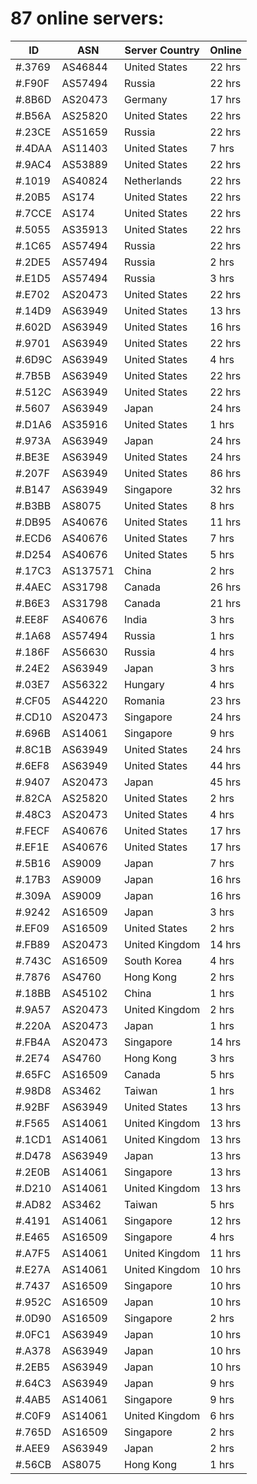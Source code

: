 # 87 online servers:

| ID | ASN | Server Country | Online |
| ------ | ------ | ------ | ------ |
| #.3769 | AS46844 | United States | 22 hrs |
| #.F90F | AS57494 | Russia | 22 hrs |
| #.8B6D | AS20473 | Germany | 17 hrs |
| #.B56A | AS25820 | United States | 22 hrs |
| #.23CE | AS51659 | Russia | 22 hrs |
| #.4DAA | AS11403 | United States | 7 hrs |
| #.9AC4 | AS53889 | United States | 22 hrs |
| #.1019 | AS40824 | Netherlands | 22 hrs |
| #.20B5 | AS174 | United States | 22 hrs |
| #.7CCE | AS174 | United States | 22 hrs |
| #.5055 | AS35913 | United States | 22 hrs |
| #.1C65 | AS57494 | Russia | 22 hrs |
| #.2DE5 | AS57494 | Russia | 2 hrs |
| #.E1D5 | AS57494 | Russia | 3 hrs |
| #.E702 | AS20473 | United States | 22 hrs |
| #.14D9 | AS63949 | United States | 13 hrs |
| #.602D | AS63949 | United States | 16 hrs |
| #.9701 | AS63949 | United States | 22 hrs |
| #.6D9C | AS63949 | United States | 4 hrs |
| #.7B5B | AS63949 | United States | 22 hrs |
| #.512C | AS63949 | United States | 22 hrs |
| #.5607 | AS63949 | Japan | 24 hrs |
| #.D1A6 | AS35916 | United States | 1 hrs |
| #.973A | AS63949 | Japan | 24 hrs |
| #.BE3E | AS63949 | United States | 24 hrs |
| #.207F | AS63949 | United States | 86 hrs |
| #.B147 | AS63949 | Singapore | 32 hrs |
| #.B3BB | AS8075 | United States | 8 hrs |
| #.DB95 | AS40676 | United States | 11 hrs |
| #.ECD6 | AS40676 | United States | 7 hrs |
| #.D254 | AS40676 | United States | 5 hrs |
| #.17C3 | AS137571 | China | 2 hrs |
| #.4AEC | AS31798 | Canada | 26 hrs |
| #.B6E3 | AS31798 | Canada | 21 hrs |
| #.EE8F | AS40676 | India | 3 hrs |
| #.1A68 | AS57494 | Russia | 1 hrs |
| #.186F | AS56630 | Russia | 4 hrs |
| #.24E2 | AS63949 | Japan | 3 hrs |
| #.03E7 | AS56322 | Hungary | 4 hrs |
| #.CF05 | AS44220 | Romania | 23 hrs |
| #.CD10 | AS20473 | Singapore | 24 hrs |
| #.696B | AS14061 | Singapore | 9 hrs |
| #.8C1B | AS63949 | United States | 24 hrs |
| #.6EF8 | AS63949 | United States | 44 hrs |
| #.9407 | AS20473 | Japan | 45 hrs |
| #.82CA | AS25820 | United States | 2 hrs |
| #.48C3 | AS20473 | United States | 4 hrs |
| #.FECF | AS40676 | United States | 17 hrs |
| #.EF1E | AS40676 | United States | 17 hrs |
| #.5B16 | AS9009 | Japan | 7 hrs |
| #.17B3 | AS9009 | Japan | 16 hrs |
| #.309A | AS9009 | Japan | 16 hrs |
| #.9242 | AS16509 | Japan | 3 hrs |
| #.EF09 | AS16509 | United States | 2 hrs |
| #.FB89 | AS20473 | United Kingdom | 14 hrs |
| #.743C | AS16509 | South Korea | 4 hrs |
| #.7876 | AS4760 | Hong Kong | 2 hrs |
| #.18BB | AS45102 | China | 1 hrs |
| #.9A57 | AS20473 | United Kingdom | 2 hrs |
| #.220A | AS20473 | Japan | 1 hrs |
| #.FB4A | AS20473 | Singapore | 14 hrs |
| #.2E74 | AS4760 | Hong Kong | 3 hrs |
| #.65FC | AS16509 | Canada | 5 hrs |
| #.98D8 | AS3462 | Taiwan | 1 hrs |
| #.92BF | AS63949 | United States | 13 hrs |
| #.F565 | AS14061 | United Kingdom | 13 hrs |
| #.1CD1 | AS14061 | United Kingdom | 13 hrs |
| #.D478 | AS63949 | Japan | 13 hrs |
| #.2E0B | AS14061 | Singapore | 13 hrs |
| #.D210 | AS14061 | United Kingdom | 13 hrs |
| #.AD82 | AS3462 | Taiwan | 5 hrs |
| #.4191 | AS14061 | Singapore | 12 hrs |
| #.E465 | AS16509 | Singapore | 4 hrs |
| #.A7F5 | AS14061 | United Kingdom | 11 hrs |
| #.E27A | AS14061 | United Kingdom | 10 hrs |
| #.7437 | AS16509 | Singapore | 10 hrs |
| #.952C | AS16509 | Japan | 10 hrs |
| #.0D90 | AS16509 | Singapore | 2 hrs |
| #.0FC1 | AS63949 | Japan | 10 hrs |
| #.A378 | AS63949 | Japan | 10 hrs |
| #.2EB5 | AS63949 | Japan | 10 hrs |
| #.64C3 | AS63949 | Japan | 9 hrs |
| #.4AB5 | AS14061 | Singapore | 9 hrs |
| #.C0F9 | AS14061 | United Kingdom | 6 hrs |
| #.765D | AS16509 | Singapore | 2 hrs |
| #.AEE9 | AS63949 | Japan | 2 hrs |
| #.56CB | AS8075 | Hong Kong | 1 hrs |

